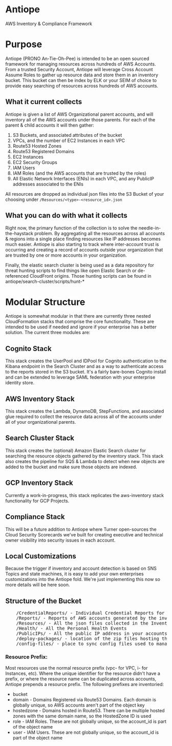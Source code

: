 # Antiope
AWS Inventory &amp; Compliance Framework


# Purpose
Antiope (PRONO An-Tie-Oh-Pee) is intended to be an open sourced framework for managing resources across hundreds of AWS Accounts. From a trusted Security Account, Antiope will leverage Cross Account Assume Roles to gather up resource data and store them in an inventory bucket. This bucket can then be index by ELK or your SEIM of choice to provide easy searching of resources across hundreds of AWS accounts.

## What it current collects
Antiope is given a list of AWS Organizational parent accounts, and will inventory all of the AWS accounts under those parents. For each of the parent & child accounts it will then gather:

1. S3 Buckets, and associated attributes of the bucket
1. VPCs, and the number of EC2 Instances in each VPC
1. Route53 Hosted Zones
1. Route53 Registered Domains
1. EC2 Instances
1. EC2 Security Groups
1. IAM Users
1. IAM Roles (and the AWS accounts that are trusted by the roles)
1. All Elastic Network Interfaces (ENIs) in each VPC, and any PublicIP addresses associated to the ENIs

All resources are dropped as individual json files into the S3 Bucket of your choosing under `/Resources/<type>-<resource_id>.json`

## What you can do with what it collects
Right now, the primary function of the collection is to solve the needle-in-the-haystack problem. By aggregating all the resources across all accounts & regions into a single place finding resources like IP addresses becomes much easier. Antiope is also starting to track where inter-account trust is occurring and creating a record of accounts outside your organization that are trusted by one or more accounts in your organization.

Finally, the elastic search cluster is being used as a data repository for threat hunting scripts to find things like open Elastic Search or de-referenced CloudFront origins. Those hunting scripts can be found in antiope/search-cluster/scripts/hunt-*


# Modular Structure
Antiope is somewhat modular in that there are currently three nested CloudFormation stacks that comprise the core functionality. These are intended to be used if needed and ignore if your enterprise has a better solution. The current three modules are:

## Cognito Stack
This stack creates the UserPool and IDPool for Cognito authentication to the Kibana endpoint in the Search Cluster and as a way to authenticate access to the reports stored in the S3 bucket. It's a fairly bare-bones Cognito install and can be extended to leverage SAML federation with your enterprise identity store.

## AWS Inventory Stack
This stack creates the Lambda, DynamoDB, StepFunctions, and associated glue required to collect the resource data across all of the accounts under all of your organizational parents.

## Search Cluster Stack
This stack creates the (optional) Amazon Elastic Search cluster for searching the resource objects gathered by the inventory stack. This stack also creates the pipeline for SQS & Lambda to detect when new objects are added to the bucket and make sure those objects are indexed.

## GCP Inventory Stack
Currently a work-in-progress, this stack replicates the aws-inventory stack functionality for GCP Projects.

## Compliance Stack
This will be a future addition to Antiope where Turner open-sources the Cloud Security Scorecards we've built for creating executive and technical owner visibility into security issues in each account.

## Local Customizations
Because the trigger if inventory and account detection is based on SNS Topics and state machines, it is easy to add your own enterprises customizations into the Antiope fold. We're just implementing this now so more details will be here soon.


## Structure of the Bucket

<pre>
	/CredentialReports/ - Individual Credential Reports for all the accounts and combined reports to see them all as a single CSV
    /Reports/ - Reports of AWS accounts generated by the inventory phase
    /Resources/ - All the json files collected in the Inventory Phase
    /Health/ - All the Personal Health Events
    /PublicIPs/ - All the public IP address in your accounts.
    /deploy-packages/ - location of the zip files hosting the lambda & cloudformation templates
    /config-files/ - place to sync config files used to manage Antiope
</pre>

### Resource Prefix:
Most resources use the normal resource prefix (vpc- for VPC, i- for Instances, etc). Where the unique identifier for the resource didn't have a prefix, or where the resource name can be duplicated across accounts, Antiope prepends a resource prefix. The following prefixes are inventoried:

* bucket
* domain - Domains Registered via Route53 Domains. Each domain is globally unique, so AWS accounts aren't part of the object key
* hostedzone - Domains hosted in Route53. There can be multiple hosted zones with the same domain name, so the HostedZone ID is used
* role - IAM Roles. These are not globally unique, so the account_id is part of the object name
* user - IAM Users. These are not globally unique, so the account_id is part of the object name
